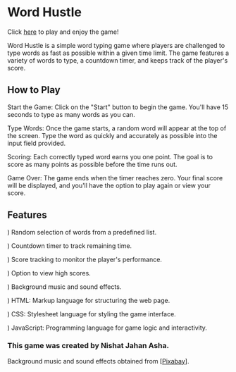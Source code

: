 # Word Hustle
Click [here](https://nishatasha.github.io/word-hustle/) to play and enjoy the game!

Word Hustle is a simple word typing game where players are challenged to type words as fast as possible within a given time limit. The game features a variety of words to type, a countdown timer, and keeps track of the player's score.

## How to Play
Start the Game: Click on the "Start" button to begin the game. You'll have 15 seconds to type as many words as you can.

Type Words: Once the game starts, a random word will appear at the top of the screen. Type the word as quickly and accurately as possible into the input field provided.

Scoring: Each correctly typed word earns you one point. The goal is to score as many points as possible before the time runs out.

Game Over: The game ends when the timer reaches zero. Your final score will be displayed, and you'll have the option to play again or view your score.

## Features
) Random selection of words from a predefined list.

) Countdown timer to track remaining time.

) Score tracking to monitor the player's performance.

) Option to view high scores.

) Background music and sound effects.

) HTML: Markup language for structuring the web page.

) CSS: Stylesheet language for styling the game interface.

) JavaScript: Programming language for game logic and interactivity.

### This game was created by Nishat Jahan Asha.

Background music and sound effects obtained from [[Pixabay](https://pixabay.com/)].
